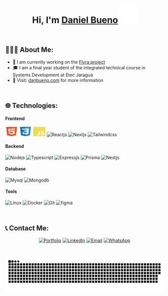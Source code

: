 # <h1 align="center">Hi, I'm <a href="https://danbueno.com">Daniel Bueno<a><img src="https://github.com/danielsrbueno/danielsrbueno/blob/main/wave.gif" width="60px"></h1>

<br>

## 👨🏽‍💻 About Me:
- 🚀 I am currently working on the <a href="https://github.com/Flyra-Drones">Flyra project</a>
- 🎓 I am a final year student of the integrated technical course in Systems Development at Etec Jaraguá
- 🪪 Visit: <a href="https://danbueno.com">danbueno.com</a> for more information

<br>

## 🌐 Technologies:

#### Frontend
<p>
  <img alt="HTML" height="30" width="40" src="https://raw.githubusercontent.com/devicons/devicon/master/icons/html5/html5-original.svg">
  <img alt="CSS" height="30" width="40" src="https://raw.githubusercontent.com/devicons/devicon/master/icons/css3/css3-original.svg">
  <img alt="Js" height="30" width="40" src="https://raw.githubusercontent.com/devicons/devicon/master/icons/javascript/javascript-plain.svg">
  <img alt="Reactjs" height="30" width="40" src="https://cdn.jsdelivr.net/gh/devicons/devicon@latest/icons/react/react-original.svg">
  <img alt="Nextjs" height="30" width="40" src="https://cdn.jsdelivr.net/gh/devicons/devicon@latest/icons/nextjs/nextjs-original.svg">
  <img alt="Tailwindcss" height="30" width="40" src="https://cdn.jsdelivr.net/gh/devicons/devicon@latest/icons/tailwindcss/tailwindcss-original.svg"/>
</p>

#### Backend

<p>
  <img img alt="Nodejs" height="30" width="40" src="https://cdn.jsdelivr.net/gh/devicons/devicon@latest/icons/nodejs/nodejs-original.svg">
  <img img alt="Typescript" height="30" width="40" src="https://cdn.jsdelivr.net/gh/devicons/devicon@latest/icons/typescript/typescript-original.svg">
  <img img alt="Expressjs" height="30" width="40" src="https://cdn.jsdelivr.net/gh/devicons/devicon@latest/icons/express/express-original.svg">
  <img img alt="Prisma" height="30" width="40" src="https://cdn.jsdelivr.net/gh/devicons/devicon@latest/icons/prisma/prisma-original.svg">
  <img img alt="Nestjs" height="30" width="40" src="https://cdn.jsdelivr.net/gh/devicons/devicon@latest/icons/nestjs/nestjs-original.svg">
</p>

#### Database

<p>
  <img img alt="Mysql" height="30" width="40" src="https://cdn.jsdelivr.net/gh/devicons/devicon@latest/icons/mysql/mysql-original.svg">
  <img img alt="Mongodb" height="30" width="40" src="https://cdn.jsdelivr.net/gh/devicons/devicon@latest/icons/mongodb/mongodb-original.svg">
</p>

#### Tools

<p>
  <img img alt="Linux" height="30" width="40" src="https://cdn.jsdelivr.net/gh/devicons/devicon@latest/icons/linux/linux-original.svg">
  <img img alt="Docker" height="30" width="40" src="https://cdn.jsdelivr.net/gh/devicons/devicon@latest/icons/docker/docker-original.svg">
  <img img alt="Git" height="30" width="40" src="https://cdn.jsdelivr.net/gh/devicons/devicon@latest/icons/git/git-original.svg">
  <img img alt="figma" height="30" width="40" src="https://cdn.jsdelivr.net/gh/devicons/devicon@latest/icons/figma/figma-original.svg">
</p>

<br>

## 📞 Contact Me:

<div align="center">

  [![Portfolio](https://img.shields.io/badge/-Portfolio-db2777?style=for-the-badge&logo=googlegemini&logoColor=white)](https://danbueno.com) [![LinkedIn](https://img.shields.io/badge/-LinkedIn-blue?style=for-the-badge&logo=googlehome&logoColor=white)](https://linkedin.com/in/danielsrbueno) [![Email](https://img.shields.io/badge/-Email-E42527?style=for-the-badge&logo=zoho&logoColor=white)](mailto:contato@danbueno.com) [![WhatsApp](https://img.shields.io/badge/-WhatsApp-25D366?style=for-the-badge&logo=whatsapp&logoColor=white)](https://api.whatsapp.com/send?phone=5511960538467)
  
</div>

<br>

<div align="center">

  ![Snake animation](https://github.com/danielsrbueno/danielsrbueno/blob/output/github-snake-dark.svg)

</div>
